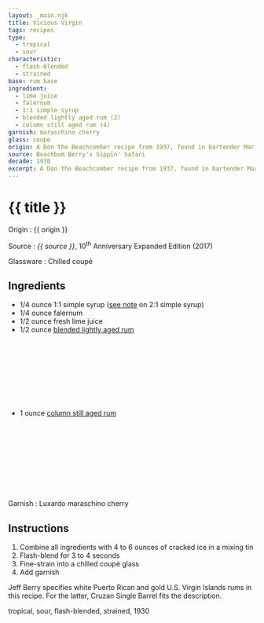```yaml
---
layout: _main.njk
title: Vicious Virgin
tags: recipes
type:
  - tropical
  - sour
characteristic:
  - flash-blended
  - strained
base: rum base
ingredient:
  - lime juice
  - falernum
  - 1:1 simple syrup
  - blended lightly aged rum (2)
  - column still aged rum (4)
garnish: maraschino cherry
glass: coupe
origin: A Don the Beachcomber recipe from 1937, found in bartender Mariano Licudine's personal notebook. Licudine, a.k.a. "The Houdini of Liquids," started at the Hollywood Beachcomber's in 1939.
source: Beachbum Berry's Sippin' Safari
decade: 1930
excerpt: A Don the Beachcomber recipe from 1937, found in bartender Mariano Licudine's personal notebook. Licudine, a.k.a. “The Houdini of Liquids,” started at the Hollywood Beachcomber's in 1939.
---
```

<!-- markdownlint-disable MD025 -->
# {{ title }}
<!-- markdownlint-enable MD025 -->

Origin
  : {{ origin }}

Source
  : <cite><span data-pagefind-filter="Source">{{ source }}</span></cite>, 10<sup>th</sup> Anniversary Expanded Edition (2017)

Glassware
  : Chilled coupé

## Ingredients

* 1/4 ounce 1:1 simple syrup ([see note](/mixes/2-1-simple-syrup/#fn:1) on 2:1 simple syrup)
* 1/4 ounce falernum
* 1/2 ounce fresh lime juice
* 1/2 ounce [blended lightly aged rum](/rums/04-rum-blended-lightly-aged/)<icon-l space="1em" label="(2)" class="bigger"><span class="with-icon"><svg class="icon"><use href="/assets/images/icons/circle-2.svg#circle-2"></use></svg></span></icon-l>
* 1 ounce [column still aged rum](/rums/08-rum-column-still-aged/)<icon-l space="1em" label="(4)" class="bigger"><span class="with-icon"><svg class="icon"><use href="/assets/images/icons/circle-4.svg#circle-4"></use></svg></span></icon-l>

Garnish
  : <span data-pagefind-filter="Garnish">Luxardo maraschino cherry</span>

## Instructions

1. Combine all ingredients with 4 to 6 ounces of cracked ice in a mixing tin
2. Flash-blend for 3 to 4 seconds
3. Fine-strain into a chilled coupé glass
4. Add garnish

<tiki-callout type="note">

  Jeff Berry specifies white Puerto Rican and gold U.S. Virgin Islands rums in this recipe. For the latter, Cruzan Single Barrel fits the description.

</tiki-callout>

<div
  class="sr-only"
  data-cat[0]="Drink"
  data-type[0]="Tropical"
  data-type[1]="Sour"
  data-char[0]="Flash-blended"
  data-char[1]="Strained"
  data-base[0]="Rum/Cane spirits"
  data-ingredient[0]="Lime juice"
  data-ingredient[1]="Falernum"
  data-ingredient[2]="1:1 simple syrup"
  data-ingredient[3]="Blended lightly aged rum [2]"
  data-ingredient[4]="Column still aged rum [4]"
  data-juice[0]="Lime juice"
  data-syrup[0]="1:1 simple syrup"
  data-liquor[0]="Falernum"
  data-liquor[1]="Blended lightly aged rum [2]"
  data-liquor[2]="Column still aged rum [4]"
  data-origin[0]="Don the Beachcomber"
  data-origin[1]="Donn Beach"
  data-origin[2]="Ernest Raymond Gantt"
  data-glass[0]="Coupé"
  data-garnish[0]="Maraschino cherry"
  data-decade[0]="1930"
  data-pagefind-filter="
    Category[data-cat[0]],
    Type[data-type[0]],
    Type[data-type[1]],
    Characteristic[data-char[0]],
    Characteristic[data-char[1]],
    Base[data-base[0]],
    Ingredient[data-ingredient[0]],
    Ingredient[data-ingredient[1]],
    Ingredient[data-ingredient[2]],
    Ingredient[data-ingredient[3]],
    Ingredient[data-ingredient[4]],
    Juice[data-juice[0]],
    Syrup[data-syrup[0]],
    Liquor[data-liquor[0]],
    Liquor[data-liquor[1]],
    Liquor[data-liquor[2]],
    Origin[data-origin[0]],
    Origin[data-origin[1]],
    Origin[data-origin[2]],
    Glassware[data-glass[0]],
    Garnish[data-garnish[0]],
    Decade[data-decade[0]]
  "
>
</div>

<div class="keywords" aria-hidden>tropical, sour, flash-blended, strained, 1930</div>
